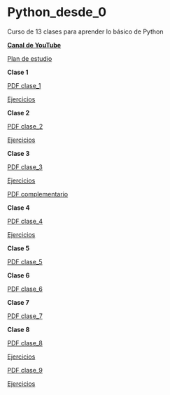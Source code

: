 # Python_desde_0
Curso de 13 clases para aprender lo básico de Python

**[Canal de YouTube](https://www.youtube.com/channel/UCha7oR79ruIat2t5VDzacoQ)**

[Plan de estudio](https://drive.google.com/file/d/1EcJIR2Thrh3vF5IuI7u8ccj7w0Kv7Mea/view?usp=share_link)

**Clase 1**

[PDF clase_1](https://drive.google.com/file/d/18TIwVBpjpMtgXBjOEfUI78UPpER0CcrL/view?usp=share_link)

[Ejercicios](https://drive.google.com/drive/folders/1Q108NvIzJuhuDIluqQuCMEq1_EIaGoWd?usp=share_link)

**Clase 2**

[PDF clase_2](https://drive.google.com/file/d/1FkuVoQS3lMrbT6_0WeCBKDNi-24Zc_wi/view?usp=share_link)

[Ejercicios](https://drive.google.com/drive/folders/1ItiNLcneJdf3ysfDs9bsBF2b217jkZml?usp=share_link)

**Clase 3**

[PDF clase_3](https://drive.google.com/file/d/14SyTBvzfNKLmj3E_4-GYb-6vzUw3XiYP/view?usp=sharing)

[Ejercicios](https://drive.google.com/drive/folders/1jpaPEmq2CqZ_nfsoofMyRn-om-rJGcmb?usp=sharing)

[PDF complementario](https://drive.google.com/file/d/1ItcJ-xtmJJjNSsn4KvJDaBH9EL1tByLN/view?usp=sharing)

**Clase 4**

[PDF clase_4](https://drive.google.com/file/d/1FSBhO4G0ti_UUwiwa00lxfSEcJB8kfru/view?usp=share_link)

[Ejercicios](https://drive.google.com/drive/folders/1t61a-IwLCveiO31MPTqWyLKYHpYDFAZ_?usp=share_link)

**Clase 5**

[PDF clase_5](https://drive.google.com/file/d/1doQlfVZFvOaYOAxNg7gOBL-cElzqDdMj/view?usp=share_link)

**Clase 6**

[PDF clase_6](https://drive.google.com/drive/folders/100sISTyYccqK7qYyCZlFqyFi2L26Q27X?usp=share_link)

**Clase 7**

[PDF clase_7](https://drive.google.com/drive/folders/1zjkTQwoD8PtMzJIELQV6BFflzhn2ntfX?usp=sharing)

**Clase 8**

[PDF clase_8](https://drive.google.com/drive/folders/1woMXAahoBt9ZSIzX6B4PST7jgkImwGH_?usp=sharing)

[Ejercicios](https://drive.google.com/drive/u/4/folders/17XZZ1ILFTjsb-y33enE1-KznCgXZejbN)

[PDF clase_9](https://drive.google.com/file/d/1lyqly67iRsjlmnreSvygnL7h-WDBDSNE/view?usp=share_link)

[Ejercicios](https://drive.google.com/drive/folders/1OvLC7EHTkYstxBAHQkQjNRd4X4yRN6XA?usp=sharing)

